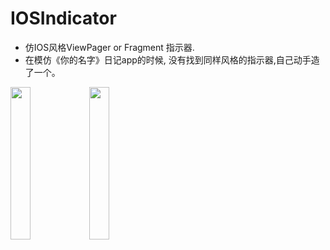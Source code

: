 # IOSIndicator
- 仿IOS风格ViewPager or Fragment 指示器.
- 在模仿《你的名字》日记app的时候, 没有找到同样风格的指示器,自己动手造了一个。

<img src="https://github.com/mnnyang/IOSIndicator/blob/master/screenshot/screenshot1.png" width="25%" /><img src="https://github.com/mnnyang/IOSIndicator/blob/master/screenshot/screenshot2.png" width="25%" />


